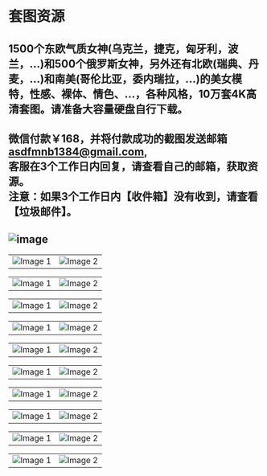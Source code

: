 # 套图资源
1500个东欧气质女神(乌克兰，捷克，匈牙利，波兰，...)和500个俄罗斯女神，另外还有北欧(瑞典、丹
麦，...)和南美(哥伦比亚，委内瑞拉，...)的美女模特，性感、裸体、情色、...，各种风格，10万套4K高清套图。请准备大容量硬盘自行下载。<br>
-----------------------------------------------------------------------------------
微信付款￥168，并将付款成功的截图发送邮箱<br>
asdfmnb1384@gmail.com,<br>
客服在3个工作日内回复，请查看自己的邮箱，获取资源。<br>
注意：如果3个工作日内【收件箱】没有收到，请查看【垃圾邮件】。
-----------------------------------------------------------------------------------
![image](https://github.com/anny106/ighost/blob/main/ImagesFolder/0001.jpg)
-----------------------------------------------------------------------------------
<table>
  <tr>
    <td><img src="https://github.com/anny106/ighost/blob/main/ImagesFolder/d%20(1).jpg" alt="Image 1"></td>
    <td><img src="https://github.com/anny106/ighost/blob/main/ImagesFolder/d%20(2).jpg" alt="Image 2"></td>
  </tr>
</table>
<table>
  <tr>
    <td><img src="https://github.com/anny106/ighost/blob/main/ImagesFolder/d%20(3).jpg" alt="Image 1"></td>
    <td><img src="https://github.com/anny106/ighost/blob/main/ImagesFolder/d%20(4).jpg" alt="Image 2"></td>
  </tr>
</table>
<table>
  <tr>
    <td><img src="https://github.com/anny106/ighost/blob/main/ImagesFolder/d%20(5).jpg" alt="Image 1"></td>
    <td><img src="https://github.com/anny106/ighost/blob/main/ImagesFolder/d%20(6).jpg" alt="Image 2"></td>
  </tr>
</table>
<table>
  <tr>
    <td><img src="https://github.com/anny106/ighost/blob/main/ImagesFolder/d%20(7).jpg" alt="Image 1"></td>
    <td><img src="https://github.com/anny106/ighost/blob/main/ImagesFolder/d%20(8).jpg" alt="Image 2"></td>
  </tr>
</table>
<table>
  <tr>
    <td><img src="https://github.com/anny106/ighost/blob/main/ImagesFolder/d%20(9).jpg" alt="Image 1"></td>
    <td><img src="https://github.com/anny106/ighost/blob/main/ImagesFolder/d%20(10).jpg" alt="Image 2"></td>
  </tr>
</table>
<table>
  <tr>
    <td><img src="https://github.com/anny106/ighost/blob/main/ImagesFolder/d%20(11).jpg" alt="Image 1"></td>
    <td><img src="https://github.com/anny106/ighost/blob/main/ImagesFolder/d%20(12).jpg" alt="Image 2"></td>
  </tr>
</table>
<table>
  <tr>
    <td><img src="https://github.com/anny106/ighost/blob/main/ImagesFolder/d%20(13).jpg" alt="Image 1"></td>
    <td><img src="https://github.com/anny106/ighost/blob/main/ImagesFolder/d%20(14).jpg" alt="Image 2"></td>
  </tr>
</table>
<table>
  <tr>
    <td><img src="https://github.com/anny106/ighost/blob/main/ImagesFolder/d%20(15).jpg" alt="Image 1"></td>
    <td><img src="https://github.com/anny106/ighost/blob/main/ImagesFolder/d%20(16).jpg" alt="Image 2"></td>
  </tr>
</table>
<table>
  <tr>
    <td><img src="https://github.com/anny106/ighost/blob/main/ImagesFolder/d%20(17).jpg" alt="Image 1"></td>
    <td><img src="https://github.com/anny106/ighost/blob/main/ImagesFolder/d%20(18).jpg" alt="Image 2"></td>
  </tr>
</table>
<table>
  <tr>
    <td><img src="https://github.com/anny106/ighost/blob/main/ImagesFolder/d%20(19).jpg" alt="Image 1"></td>
    <td><img src="https://github.com/anny106/ighost/blob/main/ImagesFolder/d%20(20).jpg" alt="Image 2"></td>
  </tr>
</table>
















